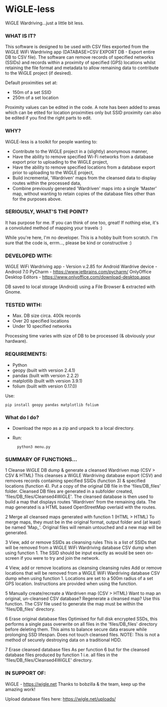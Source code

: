 # WiGLE-less
WiGLE Wardriving...just a little bit less. 
    
### WHAT IS IT?
This software is designed to be used with CSV files exported from the WiGLE WiFi
Wardriving app (DATABASE>CSV EXPORT DB - Export entire DB to CSV file). The software
can remove records of specified networks (SSIDs) and records within a proximity of
specified (GPS) locations whilst retaining the file format and metadata to allow
remaining data to contribute to the WiGLE project (if desired).

Default proximities set at:
* 150m of a set SSID
* 250m of a set location

Proximity values can be edited in the code. A note has been added to areas which can be etited for location proximities only but SSID proximity can also be edited if you find the right parts to edit. 

### WHY?
WiGLE-less is a toolkit for people wanting to:

* Contribute to the WiGLE project in a (slightly) anonymous manner,
* Have the ability to remove specified Wi-Fi networks from a database export prior to uploading to the WiGLE project,
* Have the ability to remove specified locations from a database export prior to uploading to the WiGLE project,
* Build incremental, 'Wardriven' maps from the cleansed data to display routes within the processed data,
* Combine previously generated 'Wardriven' maps into a single 'Master' map, without wanting to retain copies of the database files other than for the purposes above.

### SERIOUSLY, WHAT'S THE POINT?
It has purpose for me. If you can think of one too, great!
If nothing else, it's a convoluted method of mapping your travels :)

While you're here, I'm no developer. This is a hobby built from scratch. I'm sure that
the code is, errm..., please be kind or constructive :) 
  
### DEVELOPED WITH:
 WiGLE WiFi Wardriving app      - Version v.2.85 for Android
 Wardrive device                - Android 7.0
 PyCharm                        - https://www.jetbrains.com/pycharm/
 OnlyOffice Desktop Editors     - https://www.onlyoffice.com/download-desktop.aspx

DB saved to local storage (Android) using a File Browser & extracted with Gnome.

### TESTED WITH:
* Max. DB size circa. 400k records
* Over 20 specified locations
* Under 10 specified networks
  
Processing time varies with size of DB to be processed (& obviously your hardware).

### REQUIREMENTS:
* Python
* geopy (built with version 2.4.1)
* pandas (built with version 2.2.2)
* matplotlib (built with version 3.9.1)
* folium (built with version 0.17.0)

Use: 

    pip install geopy pandas matplotlib folium

### What do I do?
* Download the repo as a zip and unpack to a local directory.
* Run:

        python3 menu.py

### SUMMARY OF FUNCTIONS...
 1  Cleanse WiGLE DB dump & generate a cleansed Wardriven map (CSV > CSV & HTML)
     This cleanses a WiGLE Wardriving database export (CSV) and removes records
     containing specified SSIDs (function 3) & specified locations (function 4).
     Put a copy of the original DB file in the 'files/DB_files' folder. Cleansed
     DB files are generated in a subfolder created, 'files/DB_files/Cleansed4WiGLE'.
     The cleansed database is then used to build a map that displays routes 'Wardriven'
     from the remaining data. The map generated is a HTML based OpenStreetMap overlaid
     with the routes.

 2  Merge all cleansed maps generated with function 1 (HTML > HTML)
     To merge maps, they must be in the original format, output folder and (at least)
     be named 'Map_'. Original files will remain untouched and a new map will be generated.

 3  View, add or remove SSIDs as cleansing rules
     This is a list of SSIDs that will be removed from a WiGLE WiFi Wardriving database
     CSV dump when using function 1. The SSID should be input exactly as would be seen
     on-screen if you were to try and join the network.

 4  View, add or remove locations as cleansing cleansing rules
     Add or remove locations that will be removed from a WiGLE WiFi Wardriving database
     CSV dump when using function 1. Locations are set to a 500m radius of a set GPS location.
     Instructions are provided when using the function.

 5  Manually create/recreate a Wardriven map (CSV > HTML)
     Want to map an original, un-cleansed CSV database? Regenerate a cleansed map?
     Use this function. The CSV file used to generate the map must be within the 
     'files/DB_files' directory.

 6 Erase original database files
     Optimised for full disk encrypted SSDs, this performs a single pass overwrite on all
     files in the 'files/DB_files' directory before deleting them. This aims to balance
      secure data erasure while prolonging SSD lifespan. Does not touch cleansed files.
     NOTE: This is not a method of securely destroying data on a traditional HDD.

 7 Erase cleansed database files
     As per function 6 but for the cleansed database files produced by function 1
     i.e. all files in the 'files/DB_files/Cleansed4WiGLE' directory.

### IN SUPPORT OF:
  WiGLE - https://wigle.net Thanks to bobzilla & the team, keep up the amazing work!
  
  Upload database files here: https://wigle.net/uploads/
